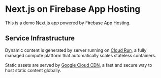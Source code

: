 # Next.js on Firebase App Hosting

This is a demo [Next.js](https://nextjs.org/) app powered by Firebase App Hosting.

## Service Infrastructure

Dynamic content is generated by server running on [Cloud Run](https://cloud.google.com/run/docs/overview/what-is-cloud-run), a fully managed compute platform that automatically scales stateless containers.

Static assets are served by [Google Cloud CDN](https://cloud.google.com/cdn/docs/overview), a fast and secure way to host static content globally.
  